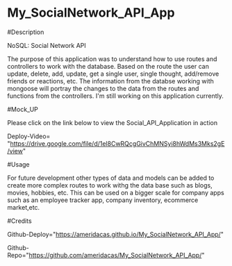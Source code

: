 # My_SocialNetwork_API_App

#Description

NoSQL: Social Network API

The purpose of this application was to understand how to use routes and controllers to work with the database. Based on the route the user can update, delete, add, update, get a single user, single thought, add/remove friends or reactions, etc.
The information from the databse working with mongoose will portray the changes to the data from the routes and functions from the controllers.
I'm still working on this application currently.

#Mock_UP

Please click on the link below to view the Social_API_Application in action

Deploy-Video= "https://drive.google.com/file/d/1el8CwRQcgGivChMNSyi8hWdMs3Mks2gE/view"

#Usage

For future development other types of data and models can be added to create more complex routes to work withg the data base such as blogs, movies, hobbies, etc.
This can be used on a bigger scale for company apps such as an employee tracker app, company inventory, ecommerce market,etc.

#Credits

Github-Deploy="https://ameridacas.github.io/My_SocialNetwork_API_App/"

Github-Repo="https://github.com/ameridacas/My_SocialNetwork_API_App/"